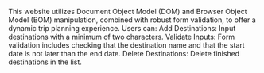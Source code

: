 This website utilizes Document Object Model (DOM) and Browser Object Model (BOM) manipulation, combined with robust form validation, to offer a dynamic trip planning experience. 
Users can:
Add Destinations: Input destinations with a minimum of two characters.
Validate Inputs: Form validation includes checking that the destination name and that the start date is not later than the end date.
Delete Destinations: Delete finished destinations in the list.
